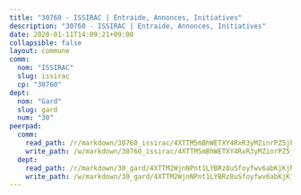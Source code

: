 ```yaml
---
title: "30760 - ISSIRAC | Entraide, Annonces, Initiatives"
description: "30760 - ISSIRAC | Entraide, Annonces, Initiatives"
date: 2020-01-11T14:09:21+09:00
collapsible: false
layout: commune
comm:
  nom: "ISSIRAC"
  slug: issirac
  cp: "30760"
dept:
  nom: "Gard"
  slug: gard
  num: "30"
peerpad:
  comm:
    read_path: /r/markdown/30760_issirac/4XTTM5mBhWETXY4RxR3yMZinrPZ5jkYpDikaTDmx32XQJoxCi
    write_path: /w/markdown/30760_issirac/4XTTM5mBhWETXY4RxR3yMZinrPZ5jkYpDikaTDmx32XQJoxCi-K3TgUYDwgUv269gY9tkpQ5aXHihRFdCFkmo8WFXDWAaUsBNFYL8vtoAED7Zd4yKN9mzhMrp6RGoNpxmuxXztc9jnRBDCj35X4uKDnMXW2BVvrm5wfr4b6zE86oMdWnYT7cAVAjxW
  dept:
    read_path: /r/markdown/30_gard/4XTTM2WjnNPnt1LYBRz8uSfoyfwv6abKjKjNdBGxuvymmgvkj
    write_path: /w/markdown/30_gard/4XTTM2WjnNPnt1LYBRz8uSfoyfwv6abKjKjNdBGxuvymmgvkj-K3TgUpCvFefN2LRJ7huXqVovWWqmjJgEMWkVs9s4fhfrGjyZZK9z4gxyddycCKs6S9BWFUcJqqZYCKuxj79SWNiGiob7Xchr25rMmkVQhAFrAwBxAqY3T99GTsQfKxLrXrnx3pGK
---
```


